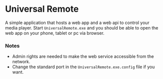 # Universal Remote

A simple application that hosts a web app and a web api to control your media player. Start `UniversalRemote.exe` and you should be able to open the web app on your phone, tablet or pc via browser.

### Notes
- Admin rights are needed to make the web service accessible from the network.
- Change the standard port in the `UniversalRemote.exe.config` file if you want.